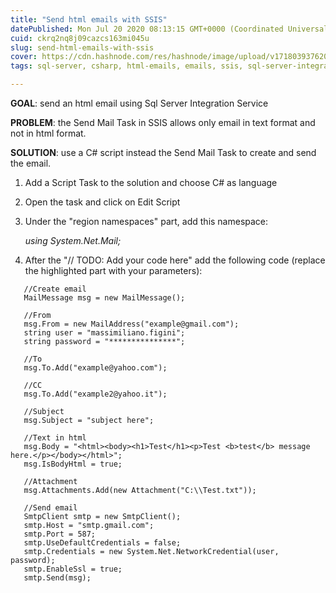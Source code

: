 ```yaml
---
title: "Send html emails with SSIS"
datePublished: Mon Jul 20 2020 08:13:15 GMT+0000 (Coordinated Universal Time)
cuid: ckrq2nq8j09cazcs163mi045u
slug: send-html-emails-with-ssis
cover: https://cdn.hashnode.com/res/hashnode/image/upload/v1718039376202/039fa40b-561a-4698-b706-ab919079704f.png
tags: sql-server, csharp, html-emails, emails, ssis, sql-server-integration-services

---
```


**GOAL**: send an html email using Sql Server Integration Service

**PROBLEM**: the Send Mail Task in SSIS allows only email in text format and not in html format.

**SOLUTION**: use a C# script instead the Send Mail Task to create and send the email.

1. Add a Script Task to the solution and choose C# as language
    
2. Open the task and click on Edit Script
    
3. Under the "region namespaces" part, add this namespace:
    
    *using System.Net.Mail;*
    
4. After the "// TODO: Add your code here" add the following code (replace the highlighted part with your parameters):
    

```plaintext
   //Create email
   MailMessage msg = new MailMessage();

   //From
   msg.From = new MailAddress("example@gmail.com");
   string user = "massimiliano.figini";
   string password = "***************";

   //To
   msg.To.Add("example@yahoo.com");

   //CC
   msg.To.Add("example2@yahoo.it");

   //Subject
   msg.Subject = "subject here";

   //Text in html
   msg.Body = "<html><body><h1>Test</h1><p>Test <b>test</b> message here.</p></body></html>";
   msg.IsBodyHtml = true;

   //Attachment
   msg.Attachments.Add(new Attachment("C:\\Test.txt"));

   //Send email
   SmtpClient smtp = new SmtpClient();
   smtp.Host = "smtp.gmail.com";
   smtp.Port = 587;
   smtp.UseDefaultCredentials = false;
   smtp.Credentials = new System.Net.NetworkCredential(user, password);
   smtp.EnableSsl = true;
   smtp.Send(msg);
```
